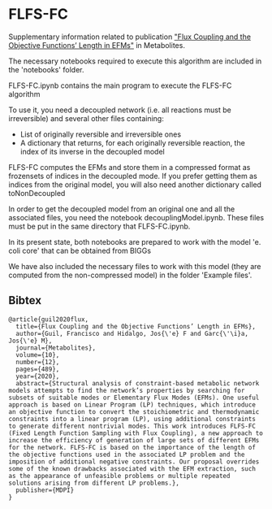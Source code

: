 # FLFS-FC

Supplementary information related to publication ["Flux Coupling and the Objective Functions’ Length in EFMs"](https://www.mdpi.com/2218-1989/10/12/489)
 in Metabolites.


The necessary notebooks required to execute this algorithm are included in the 'notebooks' folder.

FLFS-FC.ipynb contains the main program to execute the FLFS-FC algorithm

To use it, you need a decoupled network (i.e. all reactions must be irreversible) and several other files containing:
- List of originally reversible and irreversible ones
- A dictionary that returns, for each originally reversible reaction, the index of its inverse in the decoupled model

FLFS-FC computes the EFMs and store them in a compressed format as frozensets of indices in the decoupled mode. If you prefer getting them as indices from the original model, you will also need another dictionary called toNonDecoupled

In order to get the decoupled model from an original one and all the associated files, you need the notebook decouplingModel.ipynb. These files must be put in the same directory that FLFS-FC.ipynb.

In its present state, both notebooks are prepared to work with the model 'e. coli core' that can be obtained from BIGGs

We have also included the necessary files to work with this model (they are computed from the non-compressed model) in the folder 'Example files'.

## Bibtex


```
@article{guil2020flux,
  title={Flux Coupling and the Objective Functions’ Length in EFMs},
  author={Guil, Francisco and Hidalgo, Jos{\'e} F and Garc{\'\i}a, Jos{\'e} M},
  journal={Metabolites},
  volume={10},
  number={12},
  pages={489},
  year={2020},
  abstract={Structural analysis of constraint-based metabolic network models attempts to find the network’s properties by searching for subsets of suitable modes or Elementary Flux Modes (EFMs). One useful approach is based on Linear Program (LP) techniques, which introduce an objective function to convert the stoichiometric and thermodynamic constraints into a linear program (LP), using additional constraints to generate different nontrivial modes. This work introduces FLFS-FC (Fixed Length Function Sampling with Flux Coupling), a new approach to increase the efficiency of generation of large sets of different EFMs for the network. FLFS-FC is based on the importance of the length of the objective functions used in the associated LP problem and the imposition of additional negative constraints. Our proposal overrides some of the known drawbacks associated with the EFM extraction, such as the appearance of unfeasible problems or multiple repeated solutions arising from different LP problems.},
  publisher={MDPI}
}
